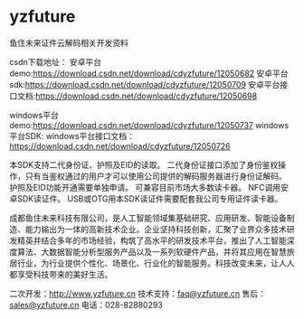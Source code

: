 # yzfuture
鱼住未来证件云解码相关开发资料

csdn下载地址：
安卓平台demo:https://download.csdn.net/download/cdyzfuture/12050682
安卓平台sdk:https://download.csdn.net/download/cdyzfuture/12050709
安卓平台接口文档:https://download.csdn.net/download/cdyzfuture/12050698

windows平台demo:https://download.csdn.net/download/cdyzfuture/12050737
windows平台SDK:
windows平台接口文档：https://download.csdn.net/download/cdyzfuture/12050726

本SDK支持二代身份证、护照及EID的读取。
二代身份证接口添加了身份鉴权操作，只有当鉴权通过的用户才可以使用公司提供的解码服务器进行身份证解码。
护照及EID功能开通需要单独申请。
可兼容目前市场大多数读卡器。
NFC调用安卓SDK读证件。
USB或OTG用本SDK读证件需要配套我公司专用证件读卡器。

成都鱼住未来科技有限公司，是人工智能领域集基础研究、应用研发、智能设备制造、能力输出为一体的高新技术企业。企业坚持科技创新，汇聚了业界众多技术研发精英并结合多年的市场经验，构筑了高水平的研发技术平台，推出了人工智能深度算法、大数据智能分析型服务产品以及一系列软硬件产品，并将其应用在智慧旅居行业，为行业提供个性化、场景化、行业化的智能服务。科技改变未来，让人人都享受科技带来的美好生活。

二次开发：http://www.yzfuture.cn
技术支持：faq@yzfuture.cn
售后：sales@yzfuture.cn
电话：028-82880293
